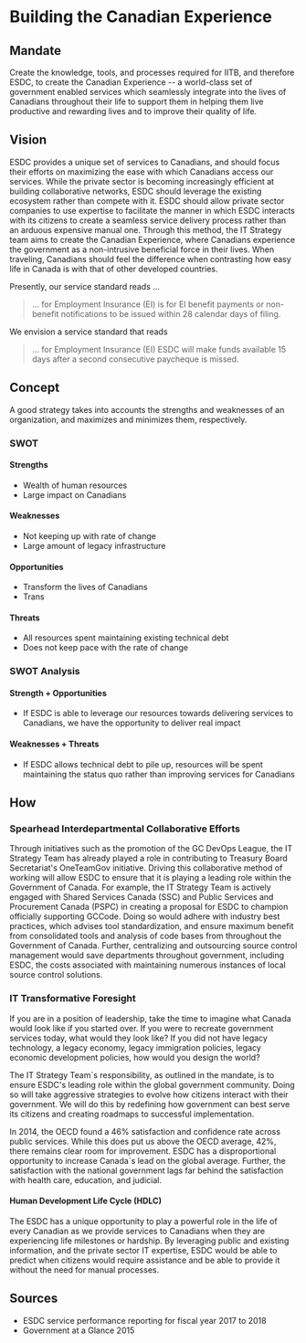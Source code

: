 # Building the Canadian Experience 

## Mandate 

Create the knowledge, tools, and processes required for IITB, and therefore ESDC, to create the Canadian Experience -- a world-class set of government enabled services which seamlessly integrate into the lives of Canadians throughout their life to support them in helping them live productive and rewarding lives and to improve their quality of life.

## Vision 

ESDC provides a unique set of services to Canadians, and should focus their efforts on maximizing the ease with which Canadians access our services.  While the private sector is becoming increasingly efficient at building collaborative networks, ESDC should leverage the existing ecosystem rather than compete with it. ESDC should allow private sector companies to use expertise to facilitate the manner in which ESDC interacts with its citizens to create a seamless service delivery process rather than an arduous expensive manual one. Through this method, the IT Strategy team aims to create the Canadian Experience, where Canadians experience the government as a non-intrusive beneficial force in their lives. When traveling, Canadians should feel the difference when contrasting how easy life in Canada is with that of other developed countries. 

Presently, our service standard reads ... 

> ... for Employment Insurance (EI) is for EI benefit payments or non-benefit notifications to be issued within 28 calendar days of filing. 

We envision a service standard that reads

> ... for Employment Insurance (EI) ESDC will make funds available 15 days after a second consecutive paycheque is missed. 

## Concept 

A good strategy takes into accounts the strengths and weaknesses of an organization, and maximizes and minimizes them, respectively. 

### SWOT 

#### Strengths

- Wealth of human resources 
- Large impact on Canadians 

#### Weaknesses 

- Not keeping up with rate of change
- Large amount of legacy infrastructure 

#### Opportunities

- Transform the lives of Canadians 
- Trans

#### Threats 

- All resources spent maintaining existing technical debt 
- Does not keep pace with the rate of change 

### SWOT Analysis 

#### Strength + Opportunities 

- If ESDC is able to leverage our resources towards delivering services to Canadians, we have the opportunity to deliver real impact 

#### Weaknesses + Threats 

- If ESDC allows technical debt to pile up, resources will be spent maintaining the status quo rather than improving services for Canadians 

## How

### Spearhead Interdepartmental Collaborative Efforts 
Through initiatives such as the promotion of the GC DevOps League, the IT Strategy Team has already played a role in contributing to Treasury Board Secretariat's OneTeamGov initiative.  Driving this collaborative method of working will allow ESDC to ensure that it is playing a leading role within the Government of Canada. For example, the IT Strategy Team is actively engaged with Shared Services Canada (SSC) and Public Services and Procurement Canada (PSPC) in creating a proposal for ESDC to champion officially supporting GCCode. Doing so would adhere with industry best practices, which advises tool standardization, and ensure maximum benefit from consolidated tools and analysis of code bases from throughout the Government of Canada. Further, centralizing and outsourcing source control management would save departments throughout government, including ESDC, the costs associated with maintaining numerous instances of local source control solutions. 

### IT Transformative Foresight 
If you are in a position of leadership, take the time to imagine what Canada would look like if you started over. If you were to recreate government services today, what would they look like? If you did not have legacy technology, a legacy economy, legacy immigration policies, legacy economic development policies, how would you design the world?

The IT Strategy Team`s responsibility, as outlined in the mandate, is to ensure ESDC's leading role within the global government community. Doing so will take aggressive strategies to evolve how citizens interact with their government. We will do this by redefining how government can best serve its citizens and creating roadmaps to successful implementation. 

In 2014, the OECD found a 46% satisfaction and confidence rate across public services. While this does put us above the OECD average, 42%, there remains clear room for improvement. ESDC has a disproportional opportunity to increase Canada`s lead on the global average. Further, the satisfaction with the national government lags far behind the satisfaction with health care, education, and judicial. 

#### Human Development Life Cycle (HDLC) 
The ESDC has a unique opportunity to play a powerful role in the life of every Canadian as we provide services to Canadians when they are experiencing life milestones or hardship. By leveraging public and existing information, and the private sector IT expertise, ESDC would be able to predict when citizens would require assistance and be able to provide it without the need for manual processes. 

## Sources 

- ESDC service performance reporting for fiscal year 2017 to 2018
- Government at a Glance 2015
